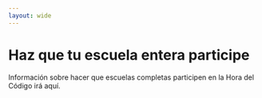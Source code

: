 ```yaml
---
layout: wide
---
```


# Haz que tu escuela entera participe

Información sobre hacer que escuelas completas participen en la Hora del Código irá aquí.